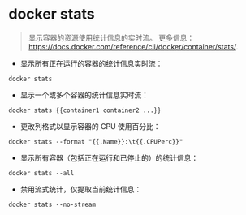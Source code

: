 # docker stats

> 显示容器的资源使用统计信息的实时流。
> 更多信息：<https://docs.docker.com/reference/cli/docker/container/stats/>.

- 显示所有正在运行的容器的统计信息实时流：

`docker stats`

- 显示一个或多个容器的统计信息实时流：

`docker stats {{container1 container2 ...}}`

- 更改列格式以显示容器的 CPU 使用百分比：

`docker stats --format "{{.Name}}:\t{{.CPUPerc}}"`

- 显示所有容器（包括正在运行和已停止的）的统计信息：

`docker stats --all`

- 禁用流式统计，仅提取当前统计信息：

`docker stats --no-stream`